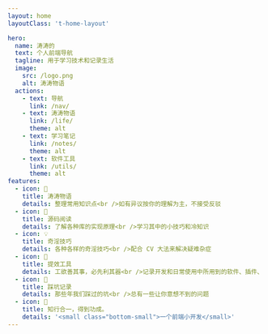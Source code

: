 ```yaml
---
layout: home
layoutClass: 't-home-layout'

hero:
  name: 涛涛的
  text: 个人前端导航
  tagline: 用于学习技术和记录生活
  image:
    src: /logo.png
    alt: 涛涛物语
  actions:
    - text: 导航
      link: /nav/
    - text: 涛涛物语
      link: /life/
      theme: alt
    - text: 学习笔记
      link: /notes/
      theme: alt
    - text: 软件工具
      link: /utils/
      theme: alt
features:
  - icon: 📖
    title: 涛涛物语
    details: 整理常用知识点<br />如有异议按你的理解为主，不接受反驳
  - icon: 📘
    title: 源码阅读
    details: 了解各种库的实现原理<br />学习其中的小技巧和冷知识
  - icon: 💡
    title: 奇淫技巧
    details: 各种各样的奇淫技巧<br />配合 CV 大法来解决疑难杂症
  - icon: 🧰
    title: 提效工具
    details: 工欲善其事，必先利其器<br />记录开发和日常使用中所用到的软件、插件、扩展等
  - icon: 🐞
    title: 踩坑记录
    details: 那些年我们踩过的坑<br />总有一些让你意想不到的问题
  - icon: 💯
    title: 知行合一，得到功成。
    details: '<small class="bottom-small">一个前端小开发</small>'
---
```


<style>
/*爱的魔力转圈圈*/
.t-home-layout .image-src:hover {
  transform: translate(-50%, -50%) rotate(666turn);
  transition: transform 59s 1s cubic-bezier(0.3, 0, 0.8, 1);
}

.t-home-layout .details small {
  opacity: 0.8;
}

.t-home-layout .bottom-small {
  display: block;
  margin-top: 2em;
  text-align: right;
}
</style>
